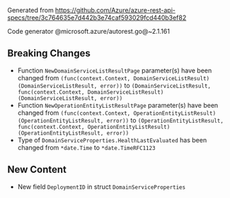 Generated from https://github.com/Azure/azure-rest-api-specs/tree/3c764635e7d442b3e74caf593029fcd440b3ef82

Code generator @microsoft.azure/autorest.go@~2.1.161

## Breaking Changes

- Function `NewDomainServiceListResultPage` parameter(s) have been changed from `(func(context.Context, DomainServiceListResult) (DomainServiceListResult, error))` to `(DomainServiceListResult, func(context.Context, DomainServiceListResult) (DomainServiceListResult, error))`
- Function `NewOperationEntityListResultPage` parameter(s) have been changed from `(func(context.Context, OperationEntityListResult) (OperationEntityListResult, error))` to `(OperationEntityListResult, func(context.Context, OperationEntityListResult) (OperationEntityListResult, error))`
- Type of `DomainServiceProperties.HealthLastEvaluated` has been changed from `*date.Time` to `*date.TimeRFC1123`

## New Content

- New field `DeploymentID` in struct `DomainServiceProperties`
